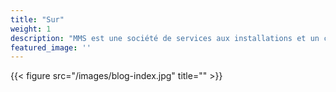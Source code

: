 ```yaml
---
title: "Sur"
weight: 1
description: "MMS est une société de services aux installations et un chef de file en matière de gestion de la qualité. Notre objectif est de soutenir nos clients, en ajoutant de la valeur à chaque projet et en travaillant avec le maximum de sécurité pour garantir la satisfaction de chaque opération que nous gérons dans le monde."
featured_image: ''
---
```

{{< figure src="/images/blog-index.jpg" title="" >}}
